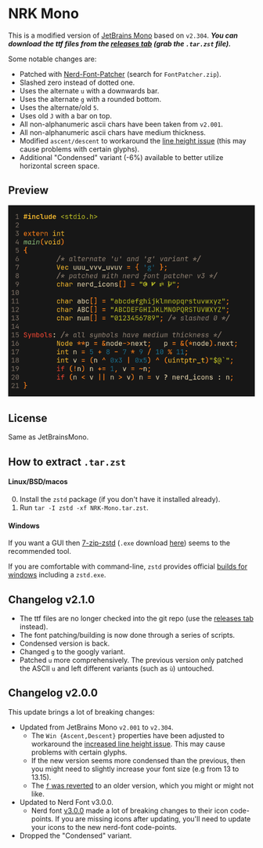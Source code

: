 # NRK Mono

This is a modified version of [JetBrains Mono][JBM] based on `v2.304`.
***You can download the ttf files from the [releases tab][rel]
(grab the `.tar.zst` file).***

Some notable changes are:

* Patched with [Nerd-Font-Patcher][NFP] (search for `FontPatcher.zip`).
* Slashed zero instead of dotted one.
* Uses the alternate `u` with a downwards bar.
* Uses the alternate `g` with a rounded bottom.
* Uses the alternate/old `5`.
* Uses old `J` with a bar on top.
* All non-alphanumeric ascii chars have been taken from `v2.001`.
* All non-alphanumeric ascii chars have medium thickness.
* Modified `ascent/descent` to workaround the [line height issue][lineBug] (this
  may cause problems with certain glyphs).
* Additional "Condensed" variant (-6%) available to better utilize horizontal
  screen space.

[JBM]: https://github.com/JetBrains/JetBrainsMono
[NFP]: https://github.com/ryanoasis/nerd-fonts/releases/latest
[rel]: https://github.com/N-R-K/NRK-Mono/releases

## Preview

![Preview](preview.webp)

## License

Same as JetBrainsMono.

## How to extract `.tar.zst`

#### Linux/BSD/macos

0. Install the `zstd` package (if you don't have it installed already).
1. Run `tar -I zstd -xf NRK-Mono.tar.zst`.

#### Windows

If you want a GUI then [7-zip-zstd](https://github.com/mcmilk/7-Zip-zstd)
(`.exe` download [here](https://github.com/mcmilk/7-Zip-zstd/releases)) seems to
the recommended tool.

If you are comfortable with command-line, `zstd` provides official [builds for
windows](https://github.com/facebook/zstd/releases/) including a `zstd.exe`.

## Changelog v2.1.0

* The ttf files are no longer checked into the git repo
  (use the [releases tab][rel] instead).
* The font patching/building is now done through a series of scripts.
* Condensed version is back.
* Changed `g` to the googly variant.
* Patched `u` more comprehensively. The previous version only patched the ASCII
  `u` and left different variants (such as `ù`) untouched.

## Changelog v2.0.0

This update brings a lot of breaking changes:

* Updated from JetBrains Mono `v2.001` to `v2.304`.
  * The `Win {Ascent,Descent}` properties have been adjusted to workaround the
  [increased line height issue][lineBug]. This may cause problems with certain
  glyphs.
  * If the new version seems more condensed than the previous, then you might
  need to slightly increase your font size (e.g from 13 to 13.15).
  * The [`f` was reverted][f-revert] to an older version, which you might or
  might not like.
* Updated to Nerd Font v3.0.0.
  * Nerd font [v3.0.0](https://github.com/ryanoasis/nerd-fonts/releases/tag/v3.0.0)
  made a lot of breaking changes to their icon code-points. If you are missing
  icons after updating, you'll need to update your icons to the new nerd-font
  code-points.
* Dropped the "Condensed" variant.

[lineBug]: https://github.com/JetBrains/JetBrainsMono/issues/334
[f-revert]: https://github.com/JetBrains/JetBrainsMono/issues/273
